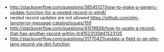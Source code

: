 - http://stackoverflow.com/questions/38545127/how-to-make-a-generic-update-function-for-a-nested-record-in-elm#/
- nested record updates are not allowed https://github.com/elm-lang/error-message-catalog/issues/159
- http://stackoverflow.com/questions/41519926/how-to-upate-a-record-that-has-another-record-within-it/41523135#41523135
- http://stackoverflow.com/questions/31770421/update-a-field-in-an-elm-lang-record-via-dot-function
